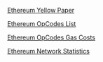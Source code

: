 [Ethereum Yellow Paper](http://gavwood.com/paper.pdf)

[Ethereum OpCodes List](http://ethereum.stackexchange.com/questions/119/what-opcodes-are-available-for-the-ethereum-evm)

[Ethereum OpCodes Gas Costs](https://docs.google.com/spreadsheets/d/1m89CVujrQe5LAFJ8-YAUCcNK950dUzMQPMJBxRtGCqs/edit)

[Ethereum Network Statistics](http://ethstats.net)
